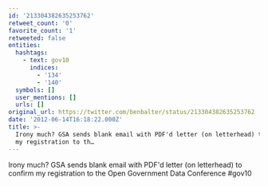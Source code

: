 ```yaml
---
id: '213304382635253762'
retweet_count: '0'
favorite_count: '1'
retweeted: false
entities:
  hashtags:
    - text: gov10
      indices:
        - '134'
        - '140'
  symbols: []
  user_mentions: []
  urls: []
original_url: https://twitter.com/benbalter/status/213304382635253762
date: '2012-06-14T16:18:22.000Z'
title: >-
  Irony much? GSA sends blank email with PDF'd letter (on letterhead) to confirm
  my registration to th…
---
```


Irony much? GSA sends blank email with PDF'd letter (on letterhead) to confirm my registration to the Open Government Data Conference #gov10